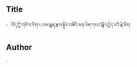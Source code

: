 ## Title
	- བོད་ཀྱི་གསོ་བ་རིག་པ་ལས་སྨན་རྫས་སྦྱོར་བཟོའི་ལག་ལེན་གསང་སྒོ་འབྱེད་པའི་ལྡེ་མིག་

## Author
	- 

